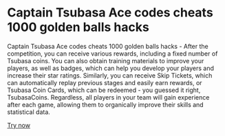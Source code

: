 # Captain Tsubasa Ace codes cheats 1000 golden balls hacks

Captain Tsubasa Ace codes cheats 1000 golden balls hacks - After the competition, you can receive various rewards, including a fixed number of Tsubasa coins. You can also obtain training materials to improve your players, as well as badges, which can help you develop your players and increase their star ratings. Similarly, you can receive Skip Tickets, which can automatically replay previous stages and easily earn rewards, or Tsubasa Coin Cards, which can be redeemed - you guessed it right, TsubasaCoins. Regardless, all players in your team will gain experience after each game, allowing them to organically improve their skills and statistical data.

[Try now](https://dengmod.cyou/captain-tsubasa-ace/)
